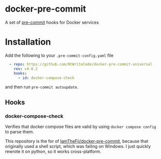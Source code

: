 # docker-pre-commit

A set of [pre-commit](http://pre-commit.com) hooks for Docker services

# Installation

Add the following to your `.pre-commit-config.yaml` file

```yaml
  - repo: https://github.com/NtWriteCode/docker-pre-commit-universal
    rev: v4.0.2
    hooks:
      - id: docker-compose-check
```

and then run `pre-commit autoupdate`.


## Hooks

### docker-compose-check
Verifies that docker compose files are valid by using `docker compose config` to parse them.

This repository is the for of [IamTheFij/docker-pre-commit](https://github.com/IamTheFij/docker-pre-commit), because that originally used a shell script, which was failing on Windows. I just quickly rewrote it on python, so it works cross-platform.
